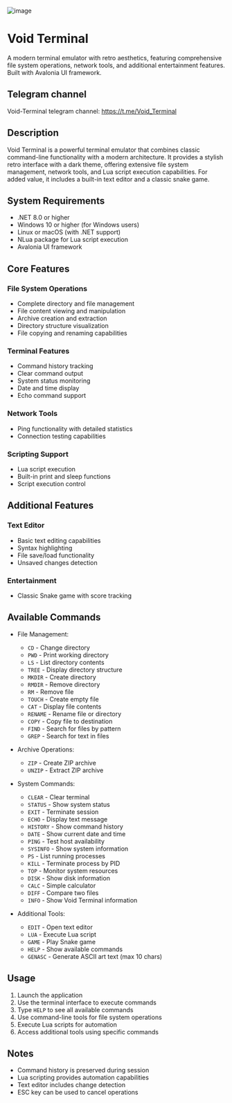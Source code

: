 ![image](https://github.com/user-attachments/assets/b735c2f7-4f30-49e8-b88a-db0bfaf7b6cb)

# Void Terminal

A modern terminal emulator with retro aesthetics, featuring comprehensive file system operations, network tools, and additional entertainment features. Built with Avalonia UI framework.

## Telegram channel

Void-Terminal telegram channel: https://t.me/Void_Terminal

## Description

Void Terminal is a powerful terminal emulator that combines classic command-line functionality with a modern architecture. It provides a stylish retro interface with a dark theme, offering extensive file system management, network tools, and Lua script execution capabilities. For added value, it includes a built-in text editor and a classic snake game.

## System Requirements

- .NET 8.0 or higher
- Windows 10 or higher (for Windows users)
- Linux or macOS (with .NET support)
- NLua package for Lua script execution
- Avalonia UI framework

## Core Features

### File System Operations
- Complete directory and file management
- File content viewing and manipulation
- Archive creation and extraction
- Directory structure visualization
- File copying and renaming capabilities

### Terminal Features
- Command history tracking
- Clear command output
- System status monitoring
- Date and time display
- Echo command support

### Network Tools
- Ping functionality with detailed statistics
- Connection testing capabilities

### Scripting Support
- Lua script execution
- Built-in print and sleep functions
- Script execution control

## Additional Features

### Text Editor
- Basic text editing capabilities
- Syntax highlighting
- File save/load functionality
- Unsaved changes detection

### Entertainment
- Classic Snake game with score tracking

## Available Commands

- File Management:
  - `CD` - Change directory
  - `PWD` - Print working directory
  - `LS` - List directory contents
  - `TREE` - Display directory structure
  - `MKDIR` - Create directory
  - `RMDIR` - Remove directory
  - `RM` - Remove file
  - `TOUCH` - Create empty file
  - `CAT` - Display file contents
  - `RENAME` - Rename file or directory
  - `COPY` - Copy file to destination
  - `FIND` - Search for files by pattern
  - `GREP` - Search for text in files

- Archive Operations:
  - `ZIP` - Create ZIP archive
  - `UNZIP` - Extract ZIP archive

- System Commands:
  - `CLEAR` - Clear terminal
  - `STATUS` - Show system status
  - `EXIT` - Terminate session
  - `ECHO` - Display text message
  - `HISTORY` - Show command history
  - `DATE` - Show current date and time
  - `PING` - Test host availability
  - `SYSINFO` - Show system information
  - `PS` - List running processes
  - `KILL` - Terminate process by PID
  - `TOP` - Monitor system resources
  - `DISK` - Show disk information
  - `CALC` - Simple calculator
  - `DIFF` - Compare two files
  - `INFO` - Show Void Terminal information

- Additional Tools:
  - `EDIT` - Open text editor
  - `LUA` - Execute Lua script
  - `GAME` - Play Snake game
  - `HELP` - Show available commands
  - `GENASC` - Generate ASCII art text (max 10 chars)

## Usage

1. Launch the application
2. Use the terminal interface to execute commands
3. Type `HELP` to see all available commands
4. Use command-line tools for file system operations
5. Execute Lua scripts for automation
6. Access additional tools using specific commands

## Notes

- Command history is preserved during session
- Lua scripting provides automation capabilities
- Text editor includes change detection
- ESC key can be used to cancel operations
